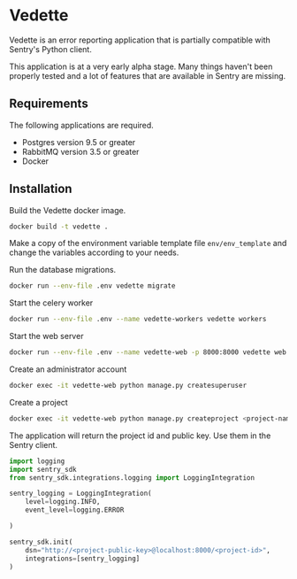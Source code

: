 # Vedette

Vedette is an error reporting application that is partially compatible with Sentry's
Python client.

This application is at a very early alpha stage. Many things haven't been properly
tested and a lot of features that are available in Sentry are missing. 

## Requirements

The following applications are required.

* Postgres version 9.5 or greater
* RabbitMQ version 3.5 or greater
* Docker

## Installation

Build the Vedette docker image.

```bash
docker build -t vedette .
```

Make a copy of the environment variable template file `env/env_template` and
change the variables according to your needs.

Run the database migrations.

```bash
docker run --env-file .env vedette migrate
```

Start the celery worker

```bash
docker run --env-file .env --name vedette-workers vedette workers
```

Start the web server

```bash
docker run --env-file .env --name vedette-web -p 8000:8000 vedette web
```

Create an administrator account

```bash
docker exec -it vedette-web python manage.py createsuperuser
```

Create a project

```bash
docker exec -it vedette-web python manage.py createproject <project-name>
```

The application will return the project id and public key. Use them in the
Sentry client. 

```python
import logging
import sentry_sdk
from sentry_sdk.integrations.logging import LoggingIntegration

sentry_logging = LoggingIntegration(
    level=logging.INFO,
    event_level=logging.ERROR

)

sentry_sdk.init(
    dsn="http://<project-public-key>@localhost:8000/<project-id>",
    integrations=[sentry_logging]
)
```
